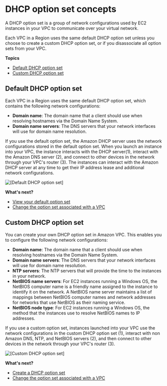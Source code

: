 # DHCP option set concepts<a name="DHCPOptionSetConcepts"></a>

A DHCP option set is a group of network configurations used by EC2 instances in your VPC to communicate over your virtual network\.

Each VPC in a Region uses the same default DHCP option set unless you choose to create a custom DHCP option set, or if you disassociate all option sets from your VPC\.

**Topics**
+ [Default DHCP option set](#ArchitectureDiagram)
+ [Custom DHCP option set](#CustomDHCPOptionSet)

## Default DHCP option set<a name="ArchitectureDiagram"></a>

Each VPC in a Region uses the same default DHCP option set, which contains the following network configurations:
+ **Domain name**: The domain name that a client should use when resolving hostnames via the Domain Name System\.
+ **Domain name servers**: The DNS servers that your network interfaces will use for domain name resolution\.

If you use the default option set, the Amazon DHCP server uses the network configurations stored in the default option set\. When you launch an instance into your VPC, the instance interacts with the DHCP server\(1\), interact with the Amazon DNS server \(2\), and connect to other devices in the network through your VPC's router \(3\)\. The instances can interact with the Amazon DHCP server at any time to get their IP address lease and additional network configurations\.

![\[Default DHCP option set\]](http://docs.aws.amazon.com/vpc/latest/userguide/images/dhcp-default-update-new.png)

**What's next?**
+ [View your default option set](DHCPOptionSet.md#ViewDefaultDHCPOptionSet) 
+ [Change the option set associated with a VPC](DHCPOptionSet.md#ChangingDHCPOptionsofaVPC) 

## Custom DHCP option set<a name="CustomDHCPOptionSet"></a>

You can create your own DHCP option set in Amazon VPC\. This enables you to configure the following network configurations: 
+ **Domain name**: The domain name that a client should use when resolving hostnames via the Domain Name System\. 
+ **Domain name servers**: The DNS servers that your network interfaces will use for domain name resolution\.
+ **NTP servers**: The NTP servers that will provide the time to the instances in your network\.
+ **NetBIOS name servers**: For EC2 instances running a Windows OS, the NetBIOS computer name is a friendly name assigned to the instance to identify it on the network\. A NetBIOS name server maintains a list of mappings between NetBIOS computer names and network addresses for networks that use NetBIOS as their naming service\.
+ **NetBIOS node type**: For EC2 instances running a Windows OS, the method that the instances use to resolve NetBIOS names to IP addresses\.

If you use a custom option set, instances launched into your VPC use the network configurations in the custom DHCP option set \(1\), interact with non Amazon DNS, NTP, and NetBIOS servers \(2\), and then connect to other devices in the network through your VPC's router \(3\)\.

![\[Custom DHCP option set\]](http://docs.aws.amazon.com/vpc/latest/userguide/images/dhcp-custom-update-new.png)

**What's next?**
+ [Create a DHCP option set](DHCPOptionSet.md#CreatingaDHCPOptionSet) 
+ [Change the option set associated with a VPC](DHCPOptionSet.md#ChangingDHCPOptionsofaVPC) 